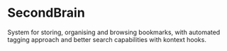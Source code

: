 SecondBrain
===========

System for storing, organising and browsing bookmarks, with automated tagging approach and better search capabilities with kontext hooks.